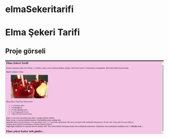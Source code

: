 # elmaSekeritarifi
# Elma Şekeri Tarifi
## Proje görseli

![Elma şekeri tarifi](images/htmlodev3.png) 


